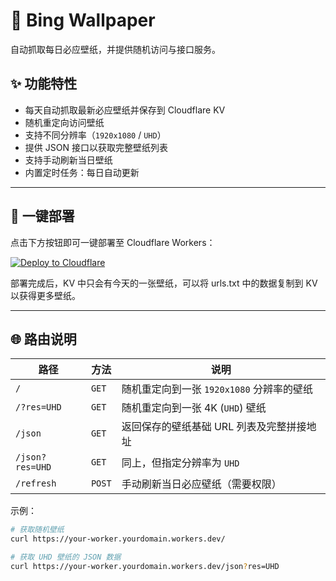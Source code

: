 # 🌅 Bing Wallpaper

自动抓取每日必应壁纸，并提供随机访问与接口服务。

## ✨ 功能特性

* 每天自动抓取最新必应壁纸并保存到 Cloudflare KV
* 随机重定向访问壁纸
* 支持不同分辨率（`1920x1080` / `UHD`）
* 提供 JSON 接口以获取完整壁纸列表
* 支持手动刷新当日壁纸
* 内置定时任务：每日自动更新

---

## 🚀 一键部署

点击下方按钮即可一键部署至 Cloudflare Workers：

[![Deploy to Cloudflare](https://deploy.workers.cloudflare.com/button)](https://deploy.workers.cloudflare.com/?url=https://github.com/SunXin121/bing_wallpaper)

部署完成后，KV 中只会有今天的一张壁纸，可以将 urls.txt 中的数据复制到 KV 以获得更多壁纸。

---


## 🌐 路由说明

| 路径              | 方法     | 说明                          |
| --------------- | ------ | --------------------------- |
| `/`             | `GET`  | 随机重定向到一张 `1920x1080` 分辨率的壁纸 |
| `/?res=UHD`     | `GET`  | 随机重定向到一张 4K (`UHD`) 壁纸      |
| `/json`         | `GET`  | 返回保存的壁纸基础 URL 列表及完整拼接地址     |
| `/json?res=UHD` | `GET`  | 同上，但指定分辨率为 `UHD`            |
| `/refresh`      | `POST` | 手动刷新当日必应壁纸（需要权限）            |

示例：

```bash
# 获取随机壁纸
curl https://your-worker.yourdomain.workers.dev/

# 获取 UHD 壁纸的 JSON 数据
curl https://your-worker.yourdomain.workers.dev/json?res=UHD
```
